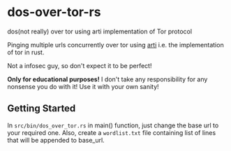 # dos-over-tor-rs
dos(not really) over tor using arti implementation of Tor protocol


Pinging multiple urls concurrently over tor using [arti](https://docs.rs/arti/latest/arti/) i.e. the implementation of tor in rust.

Not a infosec guy, so don't expect it to be perfect!

**Only for educational purposes!** I don't take any responsibility for any nonsense you do with it! Use it with your own sanity!

## Getting Started

In `src/bin/dos_over_tor.rs` in main() function, just change the base url to your required one. Also, create a `wordlist.txt` file containing list of lines that will be appended to base_url.
